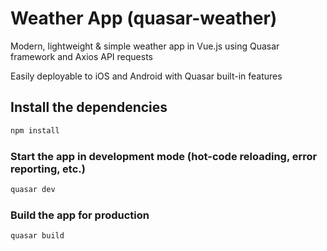 # Weather App (quasar-weather)

Modern, lightweight & simple weather app in Vue.js using Quasar framework and Axios API requests

Easily deployable to iOS and Android with Quasar built-in features

## Install the dependencies
```bash
npm install
```

### Start the app in development mode (hot-code reloading, error reporting, etc.)
```bash
quasar dev
```


### Build the app for production
```bash
quasar build
```
